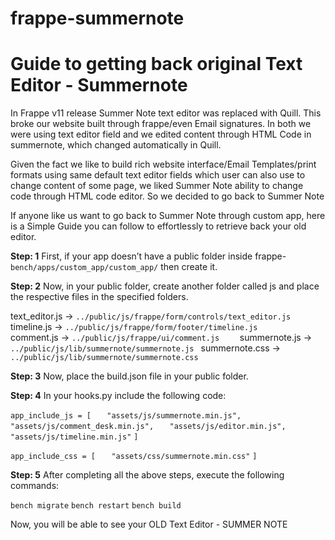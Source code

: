 
# frappe-summernote

# Guide to getting back original Text Editor - Summernote

In Frappe v11 release Summer Note text editor was replaced with Quill. This broke our website built through frappe/even Email signatures. In both we were using text editor field and we edited content through HTML Code in summernote, which changed automatically in Quill.

Given the fact we like to build rich website interface/Email Templates/print formats using same default text editor fields which user can also use to change content of some page, we liked Summer Note ability to change code through HTML code editor. So we decided to go back to Summer Note

If anyone like us want to go back to Summer Note through custom app, here is a Simple Guide you can follow to effortlessly to retrieve back your old editor.

**Step: 1**
First, if your app doesn’t have a public folder inside frappe-`bench/apps/custom_app/custom_app/` then create it.

**Step: 2**
Now, in your public folder, create another folder called js and place the respective files in the specified folders.

text_editor.js -> `../public/js/frappe/form/controls/text_editor.js	`
timeline.js -> `../public/js/frappe/form/footer/timeline.js`	
comment.js -> `../public/js/frappe/ui/comment.js	`
summernote.js -> `../public/js/lib/summernote/summernote.js	`
summernote.css -> `../public/js/lib/summernote/summernote.css`

**Step: 3**
Now, place the build.json file in your public folder.

**Step: 4**
In your hooks.py include the following code:

`app_include_js = [`
`	"assets/js/summernote.min.js",`
`	"assets/js/comment_desk.min.js",`
`	"assets/js/editor.min.js",`
`	"assets/js/timeline.min.js"`
`]`

`app_include_css = [`
`	"assets/css/summernote.min.css"`
`]`

**Step: 5**
After completing all the above steps, execute the following commands:

`bench migrate`
`bench restart`
`bench build`

Now, you will be able to see your OLD Text Editor - SUMMER NOTE
